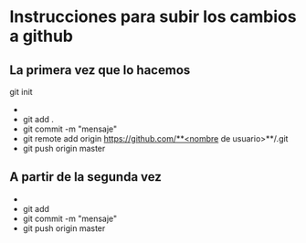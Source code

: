 # Instrucciones para subir los cambios a github

## La primera vez que lo hacemos
git init
- <creamos el fichero>
- git add .
- git commit -m "mensaje"
- git remote add origin https://github.com/**<nombre de usuario>**/<repositorio>.git
- git push origin master

## A partir de la segunda vez
- <creamos el fichero>
- git add
- git commit -m "mensaje"
- git push origin master